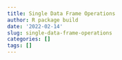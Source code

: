 ```yaml
---
title: Single Data Frame Operations
author: R package build
date: '2022-02-14'
slug: single-data-frame-operations
categories: []
tags: []
---
```

